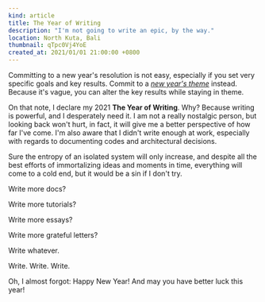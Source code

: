 ```yaml
---
kind: article
title: The Year of Writing
description: "I'm not going to write an epic, by the way."
location: North Kuta, Bali
thumbnail: qTpc0Vj4YoE
created_at: 2021/01/01 21:00:00 +0800
---
```


Committing to a new year's resolution is not easy, especially if you set very specific goals and key results. Commit to a [*new year's theme*](https://www.youtube.com/watch?v=NVGuFdX5guE) instead. Because it's vague, you can alter the key results while staying in theme.

On that note, I declare my 2021 **The Year of Writing**. Why? Because writing is powerful, and I desperately need it. I am not a really nostalgic person, but looking back won't hurt, in fact, it will give me a better perspective of how far I've come. I'm also aware that I didn't write enough at work, especially with regards to documenting codes and architectural decisions.

Sure the entropy of an isolated system will only increase, and despite all the best efforts of immortalizing ideas and moments in time, everything will come to a cold end, but it would be a sin if I don't try.

Write more docs?

Write more tutorials?

Write more essays?

Write more grateful letters?

Write whatever.

Write. Write. Write.

Oh, I almost forgot: Happy New Year! And may you have better luck this year!
